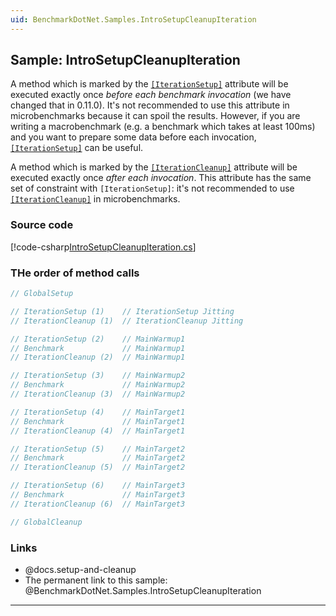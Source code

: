```yaml
---
uid: BenchmarkDotNet.Samples.IntroSetupCleanupIteration
---
```


## Sample: IntroSetupCleanupIteration

A method which is marked by the [`[IterationSetup]`](xref:BenchmarkDotNet.Attributes.IterationSetupAttribute)
  attribute will be executed exactly once *before each benchmark invocation* (we have changed that in 0.11.0).
It's not recommended to use this attribute in microbenchmarks because it can spoil the results.
However, if you are writing a macrobenchmark (e.g. a benchmark which takes at least 100ms) and
  you want to prepare some data before each invocation,
  [`[IterationSetup]`](xref:BenchmarkDotNet.Attributes.IterationSetupAttribute) can be useful.

A method which is marked by the [`[IterationCleanup]`](xref:BenchmarkDotNet.Attributes.IterationCleanupAttribute)
  attribute will be executed exactly once *after each invocation*.
This attribute has the same set of constraint with `[IterationSetup]`: it's not recommended to use
  [`[IterationCleanup]`](xref:BenchmarkDotNet.Attributes.IterationCleanupAttribute) in microbenchmarks.

### Source code

[!code-csharp[IntroSetupCleanupIteration.cs](../../../samples/BenchmarkDotNet.Samples/IntroSetupCleanupIteration.cs)]

### THe order of method calls

```cs
// GlobalSetup

// IterationSetup (1)    // IterationSetup Jitting
// IterationCleanup (1)  // IterationCleanup Jitting

// IterationSetup (2)    // MainWarmup1
// Benchmark             // MainWarmup1
// IterationCleanup (2)  // MainWarmup1

// IterationSetup (3)    // MainWarmup2
// Benchmark             // MainWarmup2
// IterationCleanup (3)  // MainWarmup2

// IterationSetup (4)    // MainTarget1
// Benchmark             // MainTarget1
// IterationCleanup (4)  // MainTarget1

// IterationSetup (5)    // MainTarget2
// Benchmark             // MainTarget2
// IterationCleanup (5)  // MainTarget2

// IterationSetup (6)    // MainTarget3
// Benchmark             // MainTarget3
// IterationCleanup (6)  // MainTarget3

// GlobalCleanup
```

### Links

* @docs.setup-and-cleanup
* The permanent link to this sample: @BenchmarkDotNet.Samples.IntroSetupCleanupIteration

---